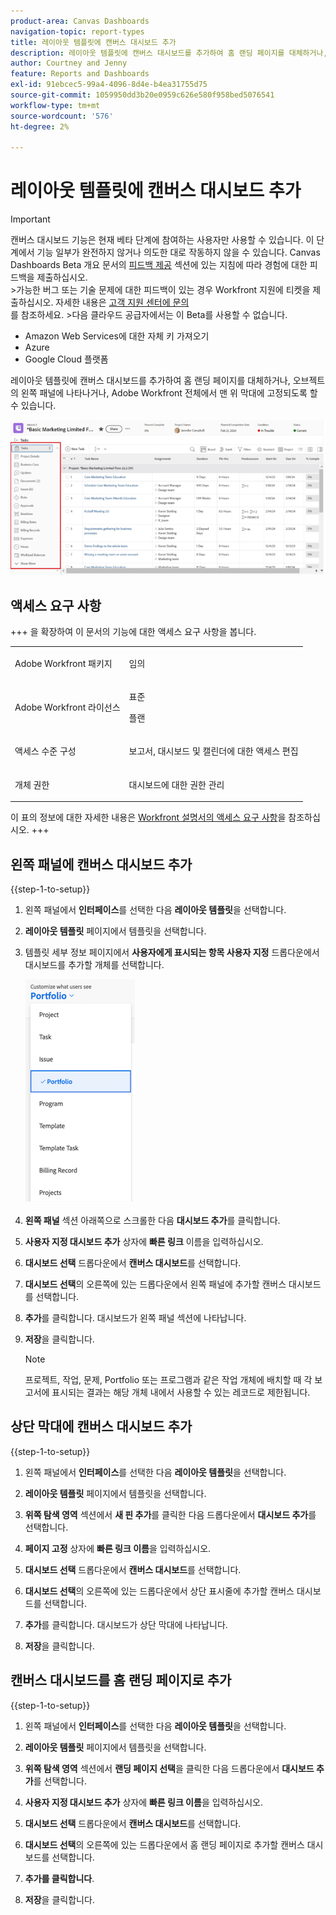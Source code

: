 ```yaml
---
product-area: Canvas Dashboards
navigation-topic: report-types
title: 레이아웃 템플릿에 캔버스 대시보드 추가
description: 레이아웃 템플릿에 캔버스 대시보드를 추가하여 홈 랜딩 페이지를 대체하거나, 오브젝트의 왼쪽 패널에 나타나거나, 상단 막대에 고정되도록 할 수 있습니다.
author: Courtney and Jenny
feature: Reports and Dashboards
exl-id: 91ebcec5-99a4-4096-8d4e-b4ea31755d75
source-git-commit: 1059950dd3b20e0959c626e580f958bed5076541
workflow-type: tm+mt
source-wordcount: '576'
ht-degree: 2%

---
```


# 레이아웃 템플릿에 캔버스 대시보드 추가

>[!IMPORTANT]
>
>캔버스 대시보드 기능은 현재 베타 단계에 참여하는 사용자만 사용할 수 있습니다. 이 단계에서 기능 일부가 완전하지 않거나 의도한 대로 작동하지 않을 수 있습니다. Canvas Dashboards Beta 개요 문서의 [피드백 제공](/help/quicksilver/product-announcements/betas/canvas-dashboards-beta/canvas-dashboards-beta-information.md#provide-feedback) 섹션에 있는 지침에 따라 경험에 대한 피드백을 제출하십시오.<br>
>&#x200B;>가능한 버그 또는 기술 문제에 대한 피드백이 있는 경우 Workfront 지원에 티켓을 제출하십시오. 자세한 내용은 [고객 지원 센터에 문의](/help/quicksilver/workfront-basics/tips-tricks-and-troubleshooting/contact-customer-support.md)<br>를 참조하세요.
>&#x200B;>다음 클라우드 공급자에서는 이 Beta를 사용할 수 없습니다.
>
>* Amazon Web Services에 대한 자체 키 가져오기
>* Azure
>* Google Cloud 플랫폼

레이아웃 템플릿에 캔버스 대시보드를 추가하여 홈 랜딩 페이지를 대체하거나, 오브젝트의 왼쪽 패널에 나타나거나, Adobe Workfront 전체에서 맨 위 막대에 고정되도록 할 수 있습니다.

![왼쪽 패널](assets/left-panel.png)

## 액세스 요구 사항

+++ 을 확장하여 이 문서의 기능에 대한 액세스 요구 사항을 봅니다.

<table style="table-layout:auto"> 
<col> 
</col> 
<col> 
</col> 
<tbody> 
<tr> 
   <td role="rowheader"><p>Adobe Workfront 패키지</p></td> 
   <td> 
<p>임의 </p> 
   </td> 
<tr> 
 <tr> 
   <td role="rowheader"><p>Adobe Workfront 라이선스</p></td> 
   <td> 
<p>표준</p> 
<p>플랜</p> 
   </td> 
   </tr> 
  </tr> 
  <tr> 
   <td role="rowheader"><p>액세스 수준 구성</p></td> 
   <td><p>보고서, 대시보드 및 캘린더에 대한 액세스 편집</p>
  </td> 
  </tr> 
    </tr>  
        <tr> 
   <td role="rowheader"><p>개체 권한</p></td> 
   <td><p>대시보드에 대한 권한 관리</p>
  </td> 
  </tr> 
</tbody> 
</table>

이 표의 정보에 대한 자세한 내용은 [Workfront 설명서의 액세스 요구 사항](/help/quicksilver/administration-and-setup/add-users/access-levels-and-object-permissions/access-level-requirements-in-documentation.md)을 참조하십시오.
+++

## 왼쪽 패널에 캔버스 대시보드 추가

{{step-1-to-setup}}

1. 왼쪽 패널에서 **인터페이스**&#x200B;를 선택한 다음 **레이아웃 템플릿**&#x200B;을 선택합니다.

1. **레이아웃 템플릿** 페이지에서 템플릿을 선택합니다.

1. 템플릿 세부 정보 페이지에서 **사용자에게 표시되는 항목 사용자 지정** 드롭다운에서 대시보드를 추가할 개체를 선택합니다.

   ![사용자에게 표시되는 드롭다운 사용자 지정](assets/customize-what-users-see.png)

1. **왼쪽 패널** 섹션 아래쪽으로 스크롤한 다음 **대시보드 추가**&#x200B;를 클릭합니다.

1. **사용자 지정 대시보드 추가** 상자에 **빠른 링크** 이름을 입력하십시오.

1. **대시보드 선택** 드롭다운에서 **캔버스 대시보드**&#x200B;를 선택합니다.

1. **대시보드 선택**&#x200B;의 오른쪽에 있는 드롭다운에서 왼쪽 패널에 추가할 캔버스 대시보드를 선택합니다.

1. **추가**&#x200B;를 클릭합니다. 대시보드가 왼쪽 패널 섹션에 나타납니다.

1. **저장**&#x200B;을 클릭합니다.

   >[!NOTE]
   >
   >프로젝트, 작업, 문제, Portfolio 또는 프로그램과 같은 작업 개체에 배치할 때 각 보고서에 표시되는 결과는 해당 개체 내에서 사용할 수 있는 레코드로 제한됩니다.


## 상단 막대에 캔버스 대시보드 추가

{{step-1-to-setup}}

1. 왼쪽 패널에서 **인터페이스**&#x200B;를 선택한 다음 **레이아웃 템플릿**&#x200B;을 선택합니다.

1. **레이아웃 템플릿** 페이지에서 템플릿을 선택합니다.

1. **위쪽 탐색 영역** 섹션에서 **새 핀 추가**&#x200B;를 클릭한 다음 드롭다운에서 **대시보드 추가**&#x200B;를 선택합니다.

1. **페이지 고정** 상자에 **빠른 링크 이름**&#x200B;을 입력하십시오.

1. **대시보드 선택** 드롭다운에서 **캔버스 대시보드**&#x200B;를 선택합니다.

1. **대시보드 선택**&#x200B;의 오른쪽에 있는 드롭다운에서 상단 표시줄에 추가할 캔버스 대시보드를 선택합니다.

1. **추가**&#x200B;를 클릭합니다. 대시보드가 상단 막대에 나타납니다.

1. **저장**&#x200B;을 클릭합니다.

## 캔버스 대시보드를 홈 랜딩 페이지로 추가

{{step-1-to-setup}}

1. 왼쪽 패널에서 **인터페이스**&#x200B;를 선택한 다음 **레이아웃 템플릿**&#x200B;을 선택합니다.

1. **레이아웃 템플릿** 페이지에서 템플릿을 선택합니다.

1. **위쪽 탐색 영역** 섹션에서 **랜딩 페이지 선택**&#x200B;을 클릭한 다음 드롭다운에서 **대시보드 추가**&#x200B;를 선택합니다.

1. **사용자 지정 대시보드 추가** 상자에 **빠른 링크 이름**&#x200B;을 입력하십시오.

1. **대시보드 선택** 드롭다운에서 **캔버스 대시보드**&#x200B;를 선택합니다.

1. **대시보드 선택**&#x200B;의 오른쪽에 있는 드롭다운에서 홈 랜딩 페이지로 추가할 캔버스 대시보드를 선택합니다.

1. **추가를 클릭합니다**.

1. **저장**&#x200B;을 클릭합니다.
